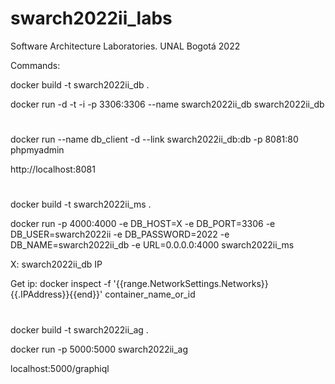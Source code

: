 # swarch2022ii_labs
Software Architecture Laboratories. UNAL Bogotá 2022

Commands:

docker build -t swarch2022ii_db .

docker run -d -t -i -p 3306:3306 --name swarch2022ii_db swarch2022ii_db
#
docker run --name db_client -d --link swarch2022ii_db:db -p 8081:80 phpmyadmin

http://localhost:8081
#
docker build -t swarch2022ii_ms .

docker run -p 4000:4000 -e DB_HOST=X -e DB_PORT=3306 -e DB_USER=swarch2022ii -e DB_PASSWORD=2022 -e DB_NAME=swarch2022ii_db -e URL=0.0.0.0:4000 swarch2022ii_ms

X: swarch2022ii_db IP

Get ip: docker inspect -f '{{range.NetworkSettings.Networks}}{{.IPAddress}}{{end}}' container_name_or_id
#
docker build -t swarch2022ii_ag .

docker run -p 5000:5000 swarch2022ii_ag

localhost:5000/graphiql
